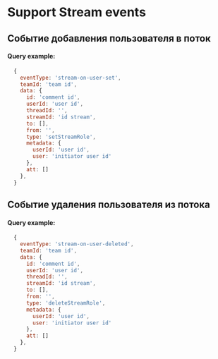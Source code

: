 # Support Stream events

## Событие добавления пользователя в поток

#### Query example:
```js
  { 
    eventType: 'stream-on-user-set',
    teamId: 'team id',
    data: {
      id: 'comment id',
      userId: 'user id',
      threadId: '',
      streamId: 'id stream',
      to: [],
      from: '',
      type: 'setStreamRole',
      metadata: {
        userId: 'user id',
        user: 'initiator user id'
      },
      att: []
    },
  }
```

## Событие удаления пользователя из потока

#### Query example:
```js
  { 
    eventType: 'stream-on-user-deleted',
    teamId: 'team id',
    data: {
      id: 'comment id',
      userId: 'user id',
      threadId: '',
      streamId: 'id stream',
      to: [],
      from: '',
      type: 'deleteStreamRole',
      metadata: {
        userId: 'user id',
        user: 'initiator user id'
      },
      att: []
    },
  }
```
